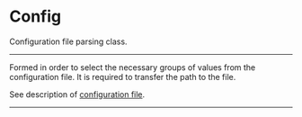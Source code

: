 # Config

Configuration file parsing class.

---

Formed in order to select the necessary groups of values from the configuration file.
It is required to transfer the path to the file.

See description of [configuration file](../../cfg/README.md).

---